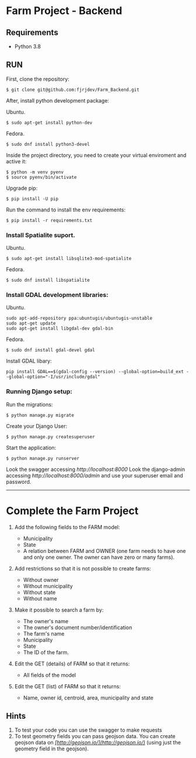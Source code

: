 
# Farm Project - Backend


## Requirements

 - Python 3.8
 
## RUN

First, clone the repository:
```shell
$ git clone git@github.com:fjrjdev/Farm_Backend.git
```

After, install python development package:

Ubuntu.
```shell
$ sudo apt-get install python-dev
```

Fedora.
```shell
$ sudo dnf install python3-devel
```

Inside the project directory, you need to create your virtual enviroment and active it:
```shell
$ python -m venv pyenv
$ source pyenv/bin/activate
```

Upgrade pip:
```shell
$ pip install -U pip
```

Run the command to install the env requirements:
```shell
$ pip install -r requirements.txt
```

### Install Spatialite suport.

Ubuntu.
```shell
$ sudo apt-get install libsqlite3-mod-spatialite
```

Fedora.
```shell
$ sudo dnf install libspatialite
```

### Install GDAL development libraries:

Ubuntu.
```shell
sudo apt-add-repository ppa:ubuntugis/ubuntugis-unstable
sudo apt-get update
sudo apt-get install libgdal-dev gdal-bin
```

Fedora.
```shell
$ sudo dnf install gdal-devel gdal
```

Install GDAL libary:
```shell
pip install GDAL==$(gdal-config --version) --global-option=build_ext --global-option="-I/usr/include/gdal"
```

### Running Django setup:

Run the migrations:
```shell
$ python manage.py migrate
```

Create your Django User:
```shell
$ python manage.py createsuperuser
```
Start the application:
```shell
$ python manage.py runserver
```
Look the swagger accessing *http://localhost:8000*
Look the django-admin accessing *http://localhost:8000/admin* and use your superuser email and password.

--- 

# Complete the Farm Project

1. Add the following fields to the FARM model:
    * Municipality
    * State
    * A relation between FARM and OWNER (one farm needs to have one and only one owner. The owner can have zero or many farms).

2. Add restrictions so that it is not possible to create farms:
    * Without owner
    * Without municipality
    * Without state
    * Without name

3. Make it possible to search a farm by:
    * The owner's name
    * The owner's document number/identification
    * The farm's name
    * Municipality 
    * State 
    * The ID of the farm.

4. Edit the GET (details) of FARM so that it returns:
    * All fields of the model

5. Edit the GET (list) of FARM so that it returns:
    * Name, owner id, centroid, area, municipality and state

## Hints
1. To test your code you can use the swagger to make requests
2. To test geometry fields you can pass geojson data. You can create geojson data on *[http://geojson.io/](http://geojson.io/)*  (using just the geometry field in the geojson).

